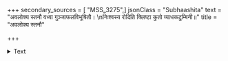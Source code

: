 +++
secondary_sources = [ "MSS_3275",]
jsonClass = "Subhaashita"
text = "अवलोक्य स्तनौ वध्वा गुञ्जाफलविभूषितौ।  \nनिःश्वस्य रोदिति क्लिष्टा कुतो व्याधकटुम्बिनी॥"
title = "अवलोक्य स्तनौ"

+++

<details><summary>Text</summary>

अवलोक्य स्तनौ वध्वा गुञ्जाफलविभूषितौ।  
निःश्वस्य रोदिति क्लिष्टा कुतो व्याधकटुम्बिनी॥
</details>
